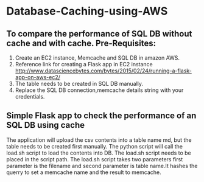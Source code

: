 # Database-Caching-using-AWS
To compare the performance of SQL DB without cache and with cache.
Pre-Requisites:
-------------------------
1) Create an EC2 instance, Memcache and SQL DB in amazon AWS.
2) Reference link for creating a Flask app in EC2 instance
http://www.datasciencebytes.com/bytes/2015/02/24/running-a-flask-app-on-aws-ec2/
3) The table needs to be created in SQL DB manually.
4) Replace the SQL DB connection,memcache details string with your credentials.

Simple Flask app to check the performance of an SQL DB using cache
----------------------------------------------------------------------
The application will upload the csv contents into a table name md, but the table needs to be created first manually. The python script will call the load.sh script to load the contents into DB. The load.sh script needs to be placed in the script path. The load.sh script takes two parameters first parameter is the filename and second parameter is table name.It hashes the querry to set a memcache name and the result to memcache. 





